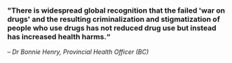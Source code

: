 <!-- Section Level Feedback -->
<markdown-container>
  <markdown-column size="1">

### "There is widespread global recognition that the failed 'war on drugs' and the resulting criminalization and stigmatization of people who use drugs has not reduced drug use but instead has increased health harms.“ 
*– Dr Bonnie Henry, Provincial Health Officer (BC)*


  </markdown-column>
  
  <markdown-column size="2">
  </markdown-column>
</markdown-container>